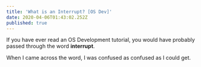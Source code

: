 ```yaml
---
title: 'What is an Interrupt? [OS Dev]'
date: 2020-04-06T01:43:02.252Z
published: true
---
```

If you have ever read an OS Development tutorial, you would have probably passed through the word **interrupt**. 

When I came across the word, I was confused as confused as I could get. 
